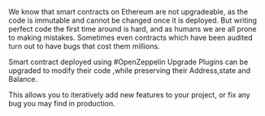  We know that smart contracts on Ethereum are not upgradeable, as the code is immutable and cannot be changed once it is deployed. But writing perfect code the first time around is hard, and as humans we are all prone to making mistakes. Sometimes even contracts which have been audited turn out to have bugs that cost them millions.

 Smart contract deployed using #OpenZeppelin Upgrade Plugins can be upgraded to modify their code ,while preserving their Address,state and Balance.

 This allows you to iteratively add new features to your project, or fix any bug you may find in production.
 